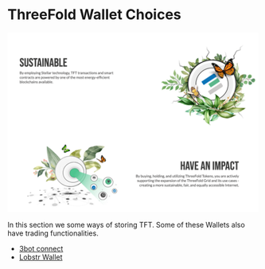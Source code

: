 # ThreeFold Wallet Choices

![](./img/wallets.png)

In this section we some ways of storing TFT.
Some of these Wallets also have trading functionalities.

- [3bot connect](wallet_3bot_connect.md)
- [Lobstr Wallet](tft_lobstr.md)
